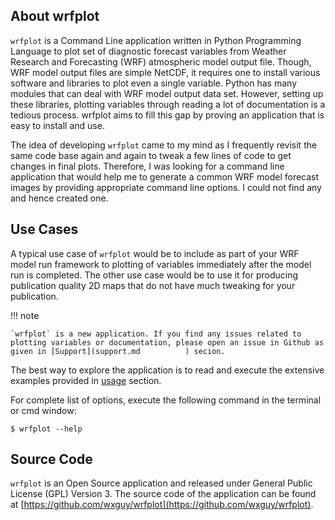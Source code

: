 ## About wrfplot

`wrfplot` is a Command Line application written in Python Programming Language to plot set of diagnostic forecast variables from Weather Research and Forecasting (WRF) atmospheric model output file. Though, WRF model output files are simple NetCDF, it requires one to install various software and libraries to plot even a single variable. Python has many modules that can deal with WRF model output data set. However, setting up these libraries, plotting variables through reading a lot of documentation is a tedious process. wrfplot aims to fill this gap by proving an application that is easy to install and use.

The idea of developing `wrfplot` came to my mind as I frequently revisit the same code base again and again to tweak a few lines of code to get changes in final plots. Therefore, I was looking for a command line application that would help me to generate a common WRF model forecast images by providing appropriate command line options. I could not find any and hence created one.

## Use Cases

A typical use case of `wrfplot` would be to include as part of your WRF model run framework to plotting of variables immediately after the model run is completed. The other use case would be to use it for producing publication quality 2D maps that do not have much tweaking for your publication.

!!! note

    `wrfplot` is a new application. If you find any issues related to plotting variables or documentation, please open an issue in Github as given in [Support](support.md          ) secion.


The best way to explore the application is to read and execute the extensive examples provided in [usage](usage.md) section.

For complete list of options, execute the following command in the terminal or cmd window:

```console
$ wrfplot --help
```

## Source Code

`wrfplot` is an Open Source application and released under General Public License (GPL) Version 3. 
The source code of the application can be found at [https://github.com/wxguy/wrfplot](https://github.com/wxguy/wrfplot). 